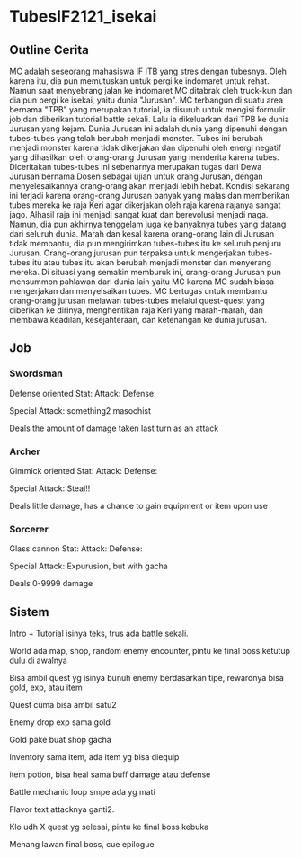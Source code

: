 # TubesIF2121_isekai
## Outline Cerita
MC adalah seseorang mahasiswa IF ITB yang stres dengan tubesnya. Oleh karena itu, dia pun memutuskan untuk pergi ke indomaret untuk rehat. Namun saat menyebrang jalan ke indomaret MC ditabrak oleh truck-kun dan dia pun pergi ke isekai, yaitu dunia "Jurusan". MC terbangun di suatu area bernama "TPB" yang merupakan tutorial, ia disuruh untuk mengisi formulir job dan diberikan tutorial battle sekali. Lalu ia dikeluarkan dari TPB ke dunia Jurusan yang kejam. Dunia Jurusan ini adalah dunia yang dipenuhi dengan tubes-tubes yang telah berubah menjadi monster. Tubes ini berubah menjadi monster karena tidak dikerjakan dan dipenuhi oleh energi negatif yang dihasilkan oleh orang-orang Jurusan yang menderita karena tubes. Diceritakan tubes-tubes ini sebenarnya merupakan tugas dari Dewa Jurusan bernama Dosen sebagai ujian untuk orang Jurusan, dengan menyelesaikannya orang-orang akan menjadi lebih hebat. Kondisi sekarang ini terjadi karena orang-orang Jurusan banyak yang malas dan memberikan tubes mereka ke raja Keri agar dikerjakan oleh raja karena rajanya sangat jago. Alhasil raja ini menjadi sangat kuat dan berevolusi menjadi naga. Namun, dia pun akhirnya tenggelam juga ke banyaknya tubes yang datang dari seluruh dunia. Marah dan kesal karena orang-orang lain di Jurusan tidak membantu, dia pun mengirimkan tubes-tubes itu ke seluruh penjuru Jurusan. Orang-orang jurusan pun terpaksa untuk mengerjakan tubes-tubes itu atau tubes itu akan berubah menjadi monster dan menyerang mereka. Di situasi yang semakin memburuk ini, orang-orang Jurusan pun mensummon pahlawan dari dunia lain yaitu MC karena MC sudah biasa mengerjakan dan menyelsaikan tubes. MC bertugas untuk membantu orang-orang jurusan melawan tubes-tubes melalui quest-quest yang diberikan ke dirinya, menghentikan raja Keri yang marah-marah, dan membawa keadilan, kesejahteraan, dan ketenangan ke dunia jurusan.

## Job
### Swordsman
Defense oriented
Stat:
Attack:
Defense:

Special Attack: something2 masochist

Deals the amount of damage taken  last turn as an attack

### Archer
Gimmick oriented
Stat:
Attack:
Defense:

Special Attack: Steal!!

Deals little damage, has a chance to gain equipment or item upon use

### Sorcerer
Glass cannon
Stat:
Attack:
Defense:

Special Attack: Expurusion, but with gacha

Deals 0-9999 damage

## Sistem
Intro + Tutorial isinya teks, trus ada battle sekali.

World ada map, shop, random enemy encounter, pintu ke final boss ketutup dulu di awalnya

Bisa ambil quest yg isinya bunuh enemy berdasarkan tipe, rewardnya bisa gold, exp, atau item

Quest cuma bisa ambil satu2

Enemy drop exp sama gold

Gold pake buat shop gacha

Inventory sama item, ada item yg bisa diequip

item potion, bisa heal sama buff damage atau defense

Battle mechanic loop smpe ada yg mati

Flavor text attacknya ganti2.

Klo udh X quest yg selesai, pintu ke final boss kebuka

Menang lawan final boss, cue epilogue

